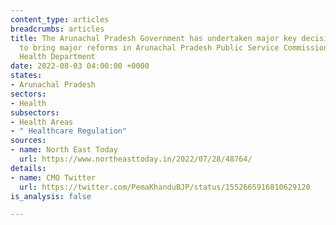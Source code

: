 ```yaml
---
content_type: articles
breadcrumbs: articles
title: The Arunachal Pradesh Government has undertaken major key decisions, an effort
  to bring major reforms in Arunachal Pradesh Public Service Commission (APPSC) &
  Health Department
date: 2022-08-03 04:00:00 +0000
states:
- Arunachal Pradesh
sectors:
- Health
subsectors:
- Health Areas
- " Healthcare Regulation"
sources:
- name: North East Today
  url: https://www.northeasttoday.in/2022/07/28/48764/
details:
- name: CMO Twitter
  url: https://twitter.com/PemaKhanduBJP/status/1552665916810629120
is_analysis: false

---
```

